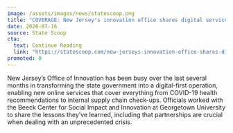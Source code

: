 ```yaml
---
image: /assets/images/news/statescoop.png
title: "COVERAGE: New Jersey's innovation office shares digital service from the pandemic"
date: 2020-07-16
source: State Scoop
cta:
  text: Continue Reading
  link: "https://statescoop.com/new-jerseys-innovation-office-shares-digital-service-from-the-pandemic/"
promoted: 0
---
```


New Jersey’s Office of Innovation has been busy over the last several months in transforming the state government into a digital-first operation, enabling new online services that cover everything from COVID-19 health recommendations to internal supply chain check-ups. Officials worked with the Beeck Center for Social Impact and Innovation at Georgetown University to share the lessons they’ve learned, including that partnerships are crucial when dealing with an unprecedented crisis.
